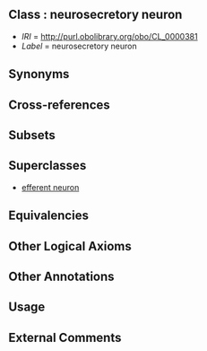 
## Class : neurosecretory neuron

 * *IRI* = http://purl.obolibrary.org/obo/CL_0000381
 * *Label* = neurosecretory neuron

## Synonyms


## Cross-references


## Subsets


## Superclasses

 * [efferent neuron](../../CL/27/CL_0000527.md)

## Equivalencies


## Other Logical Axioms


## Other Annotations


## Usage


## External Comments

